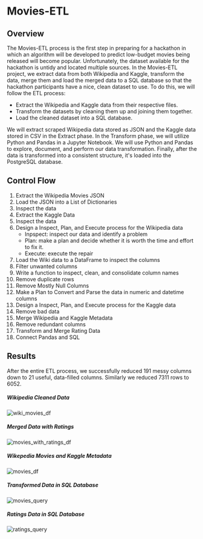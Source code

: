 # Movies-ETL
## Overview
The Movies-ETL process is the first step in preparing for a hackathon in which an algorithm will be developed to predict low-budget movies being released will become popular. Unfortunately, the dataset available for the hackathon is untidy and located multiple sources. In the Movies-ETL project, we extract data from both Wikipedia and Kaggle, transform the data, merge them and load the merged data to a SQL database so that the hackathon participants have a nice, clean dataset to use. To do this, we will follow the ETL process:
  * Extract the Wikipedia and Kaggle data from their respective files.
  * Transform the datasets by cleaning them up and joining them together.
  * Load the cleaned dataset into a SQL database.

We will extract scraped Wikipedia data stored as JSON and the Kaggle data stored in CSV in the Extract phase. In the Transform phase, we will utilize Python and Pandas in a Jupyter Notebook. We will use Python and Pandas to explore, document, and perform our data transformation. Finally, after the data is transformed into a consistent structure, it's loaded into the PostgreSQL database.

## Control Flow
1. Extract the Wikipedia Movies JSON
2. Load the JSON into a List of Dictionaries
3. Inspect the data
4. Extract the Kaggle Data
5. Inspect the data
6. Design a Inspect, Plan, and Execute process for the Wikipedia data
   * Inpspect:  inspect our data and identify a problem
   * Plan: make a plan and decide whether it is worth the time and effort to fix it.
   * Execute: execute the repair
 7. Load the Wiki data to a DataFrame to inspect the columns
 8. Filter unwanted columns
 9. Write a function to inspect, clean, and consolidate column names
 10. Remove duplicate rows
 11. Remove Mostly Null Columns
 12. Make a Plan to Convert and Parse the data in numeric and datetime columns
 13. Design a Inspect, Plan, and Execute process for the Kaggle data
 14. Remove bad data
 15. Merge Wikipedia and Kaggle Metadata
 16. Remove redundant columns
 17. Transform and Merge Rating Data
 18. Connect Pandas and SQL

## Results
After the entire ETL process, we successfully reduced 191 messy columns down to 21 useful, data-filled columns. Similarly we reduced 7311 rows to 6052.

##### Wikipedia Cleaned Data
![wiki_movies_df](https://user-images.githubusercontent.com/67847583/122300112-7d896400-cec4-11eb-9659-34df646fab8b.png)
##### Merged Data with Ratings
![movies_with_ratings_df](https://user-images.githubusercontent.com/67847583/122300124-82e6ae80-cec4-11eb-9304-52c384edc05c.png)
##### Wikepedia Movies and Kaggle Metadata
![movies_df](https://user-images.githubusercontent.com/67847583/122300149-8aa65300-cec4-11eb-98f9-413fbb9da353.png)
##### Transformed Data in SQL Database
![movies_query](https://user-images.githubusercontent.com/67847583/122300175-91cd6100-cec4-11eb-8ed1-b6cfbb941bde.png)
##### Ratings Data in SQL Database
![ratings_query](https://user-images.githubusercontent.com/67847583/122300181-942fbb00-cec4-11eb-9b64-e1af1f9f3d7d.png)







